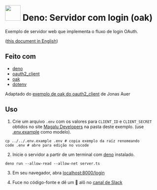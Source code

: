 # <img src="https://deno.land/logo.svg" width="50px" /> Deno: Servidor com login (oak)

Exemplo de servidor web que implementa o fluxo de login OAuth.

([this document in English](README.md))

## Feito com

- [deno][deno]
- [oauth2_client][oauth2_client]
- [oak][oak]
- [dotenv][dotenv]

Adaptado do
[exemplo de oak do oauth2_client](https://deno.land/x/oauth2_client@v0.2.1/examples/oak.ts) de Jonas Auer

## Uso

1. Crie um arquivo `.env` com os valores para `CLIENT_ID` e `CLIENT_SECRET` obtidos
no site [Magalu Developers][devportal] na pasta deste exemplo.
(use [.env.example](../../.env.example) como modelo).

```shell
cp ../../.env.example .env # copia exemplo da raíz renomeando
code .env # abre para edição no vscode
```

2. Inicie o servidor a partir de um terminal com [deno][deno] instalado.

```shell
deno run --allow-read --allow-net server.ts
```

3. Em seu navegador, abra [localhost:8000/login](http://localhost:8000/login)

4. Fuce no código-fonte e dê um 👋 alô no [canal de Slack](https://luizalabs.slack.com/archives/C025378FUJW)

[deno]: https://deno.land/
[oauth2_client]: https://deno.land/x/oauth2_client@v0.2.1
[oak]: https://deno.land/x/oak@v8.0.0
[dotenv]: https://deno.land/x/dotenv@v2.0.0
[devportal]: http://alpha.dev.magalu.com
